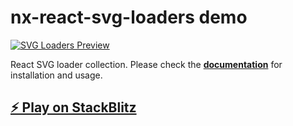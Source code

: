# nx-react-svg-loaders demo

[![SVG Loaders Preview](https://github.com/ngeenx/nx-svg-loaders/blob/main/docs/static/img/nx-svg-loaders-preview.gif?raw=true)](https://ngeenx.github.io/nx-svg-loaders/)

React SVG loader collection. Please check the **[documentation](https://ngeenx.github.io/nx-svg-loaders/docs/category/react)** for installation and usage.

## [⚡️ Play on StackBlitz](https://stackblitz.com/~/github.com/relliv/nx-react-svg-loaders-demo)
